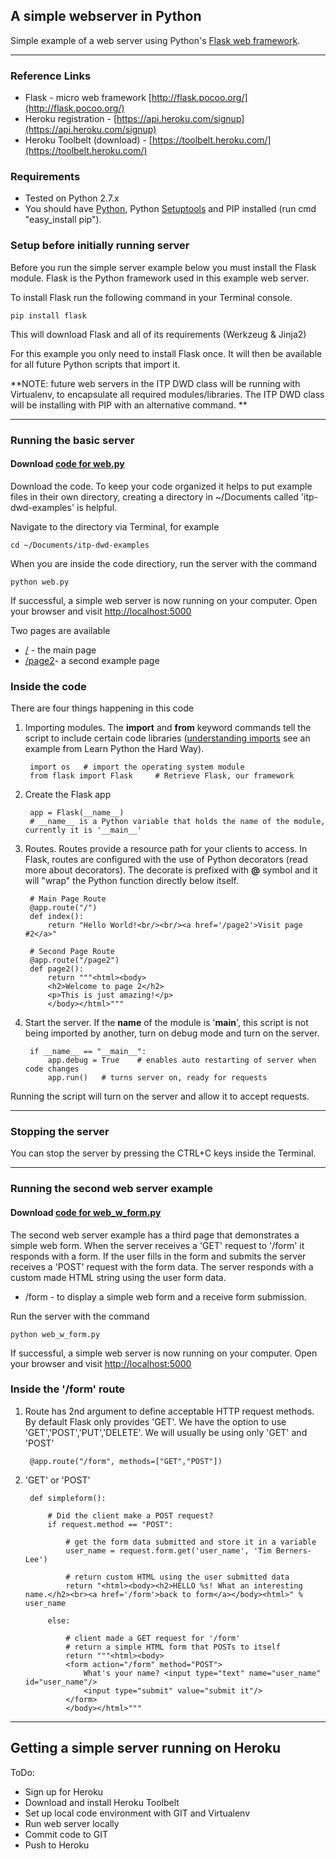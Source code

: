 ## A simple webserver in Python 
Simple example of a web server using Python's [Flask web framework](http://flask.pocoo.org/). 

------

### Reference Links

* Flask - micro web framework [http://flask.pocoo.org/](http://flask.pocoo.org/)
* Heroku registration - [https://api.heroku.com/signup](https://api.heroku.com/signup)
* Heroku Toolbelt (download) - [https://toolbelt.heroku.com/](https://toolbelt.heroku.com/)

### Requirements

* Tested on Python 2.7.x
* You should have [Python](http://www.python.org/download/), Python [Setuptools](http://pypi.python.org/pypi/setuptools#downloads) and PIP installed (run cmd "easy_install pip").


### Setup before initially running server

Before you run the simple server example below you must install the Flask module. Flask is the Python framework used in this example web server.

To install Flask run the following command in your Terminal console.

	pip install flask

This will download Flask and all of its requirements (Werkzeug & Jinja2)

For this example you only need to install Flask once. It will then be available for all future Python scripts that import it. 

**NOTE: future web servers in the ITP DWD class will be running with Virtualenv, to encapsulate all required modules/libraries. The ITP DWD class will be installing with PIP with an alternative command. **


------

### Running the basic server

#### Download [code for web.py](https://github.com/johnschimmel/ITP-DWD-Fall-2012-Simple-server/blob/master/web.py)

Download the code. To keep your code organized it helps to put example files in their own directory, creating a directory in ~/Documents called 'itp-dwd-examples' is helpful.

Navigate to the directory via Terminal, for example

	cd ~/Documents/itp-dwd-examples

When you are inside the code directiory, run the server with the command

	python web.py

If successful, a simple web server is now running on your computer. Open your browser and visit [http://localhost:5000](http://localhost:5000)

Two pages are available
* [/](http://localhost:5000) - the main page
* [/page2](http://localhost:5000/page2)- a second example page

### Inside the code

There are four things happening in this code

1. Importing modules. The **import** and **from** keyword commands tell the script to include certain code libraries ([understanding imports](http://learnpythonthehardway.org/book/ex40.html) see an example from Learn Python the Hard Way). 


		import os	# import the operating system module
		from flask import Flask 	# Retrieve Flask, our framework


2. Create the Flask app

		
		app = Flask(__name__)	
		# __name__ is a Python variable that holds the name of the module, currently it is '__main__'

3. Routes. Routes provide a resource path for your clients to access. In Flask, routes are configured with the use of Python decorators (read more about decorators). The decorate is prefixed with **@** symbol and it will "wrap" the Python function directly below itself.

		# Main Page Route
		@app.route("/")
		def index():
    		return "Hello World!<br/><br/><a href='/page2'>Visit page #2</a>"

    	# Second Page Route
		@app.route("/page2")
		def page2():
			return """<html><body>
			<h2>Welcome to page 2</h2>
			<p>This is just amazing!</p>
			</body></html>"""

4. Start the server. If the __name__ of the module is '__main__', this script is not being imported by another, turn on debug mode and turn on the server.
	
		if __name__ == "__main__":
			app.debug = True	# enables auto restarting of server when code changes
			app.run()	# turns server on, ready for requests


Running the script will turn on the server and allow it to accept requests.

------


### Stopping the server

You can stop the server by pressing the CTRL+C keys inside the Terminal.

------

### Running the second web server example

#### Download [code for web_w_form.py](https://github.com/johnschimmel/ITP-DWD-Fall-2012-Simple-server/blob/master/web_w_form.py)

The second web server example has a third page that demonstrates a simple web form. When the server receives a 'GET' request to '/form' it responds with a form. If the user fills in the form and submits the server receives a 'POST' request with the form data. The server responds with a custom made HTML string using the user form data.

* /form - to display a simple web form and a receive form submission.

Run the server with the command

	python web_w_form.py

If successful, a simple web server is now running on your computer. Open your browser and visit [http://localhost:5000](http://localhost:5000)


### Inside the '/form' route

1. Route has 2nd argument to define acceptable HTTP request methods. By default Flask only provides 'GET'. We have the option to use 'GET','POST','PUT','DELETE'. We will usually be using only 'GET' and 'POST'

		@app.route("/form", methods=["GET","POST"])


2. 'GET' or 'POST'

		def simpleform():

			# Did the client make a POST request?
			if request.method == "POST":

				# get the form data submitted and store it in a variable
				user_name = request.form.get('user_name', 'Tim Berners-Lee')

				# return custom HTML using the user submitted data
				return "<html><body><h2>HELLO %s! What an interesting name.</h2><br><a href='/form'>back to form</a></body><html>" % user_name

			else:

				# client made a GET request for '/form'
				# return a simple HTML form that POSTs to itself
				return """<html><body>
				<form action="/form" method="POST">
					What's your name? <input type="text" name="user_name" id="user_name"/>
					<input type="submit" value="submit it"/>
				</form>
				</body></html>"""


--------------

## Getting a simple server running on Heroku


ToDo:
* Sign up for Heroku
* Download and install Heroku Toolbelt
* Set up local code environment with GIT and Virtualenv
* Run web server locally
* Commit code to GIT
* Push to Heroku
